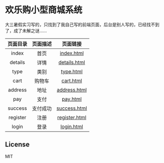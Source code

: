 欢乐购小型商城系统
==================

大三暑假实习写的，只找到了我自己写的前端页面，后台是别人写的，已经找不到了，成了未解之谜......

<!-- 采用的全都是原生的代码，那时候的技术嘛，嘿嘿，你懂的 #^_^# -->

|   页面目录    |  页面描述  |            页面链接            |
| :-----------: | :--------: | :----------------------------: |
|    index      |    首页    |    [index.html](index.html)    |
|   details     |    详情    |  [details.html](details.html)  |
|     type      |    类别    |     [type.html](type.html)     |
|     cart      |   购物车   |     [cart.html](cart.html)     |
|   address     |    地址    |  [address.html](address.html)  |
|     pay       |    支付    |      [pay.html](pay.html)      |
|   success     |  支付成功  |  [success.html](success.html)  |
|   register    |    注册    | [register.html](register.html) |
|    login      |    登录    |    [login.html](login.html)    |

License
---

MIT